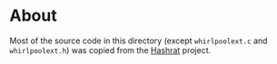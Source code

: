 # About

Most of the source code in this directory (except `whirlpoolext.c` and `whirlpoolext.h`) was copied from the [Hashrat](https://github.com/ColumPaget/Hashrat) project.
